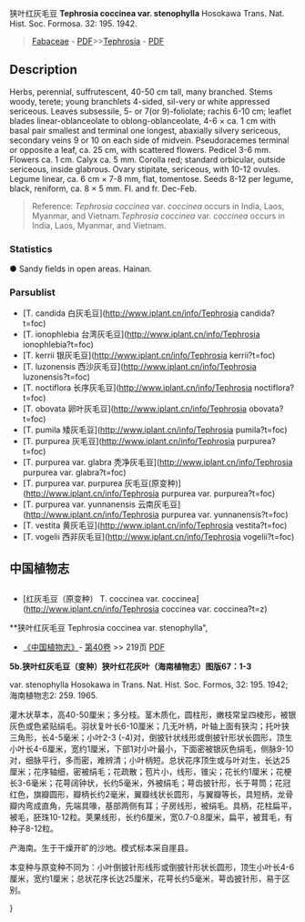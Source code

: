 狭叶红灰毛豆 **Tephrosia coccinea var. stenophylla** Hosokawa Trans. Nat. Hist. Soc. Formosa. 32: 195. 1942.

> [Fabaceae](http://www.iplant.cn/info/Fabaceae?t=foc) - [PDF](http://www.iplant.cn/foc/pdf/Fabaceae.pdf)>>[Tephrosia](http://www.iplant.cn/info/Tephrosia?t=foc) - [PDF](http://www.iplant.cn/foc/pdf/Tephrosia.pdf)

## Description

Herbs, perennial, suffrutescent, 40-50 cm tall, many branched. Stems woody, terete; young branchlets 4-sided, sil-very or white appressed sericeous. Leaves subsessile, 5- or 7(or 9)-foliolate; rachis 6-10 cm; leaflet blades linear-oblanceolate to oblong-oblanceolate, 4-6 × ca. 1 cm with basal pair smallest and terminal one longest, abaxially silvery sericeous, secondary veins 9 or 10 on each side of midvein. Pseudoracemes terminal or opposite a leaf, ca. 25 cm, with scattered flowers. Pedicel 3-6 mm. Flowers ca. 1 cm. Calyx ca. 5 mm. Corolla red; standard orbicular, outside sericeous, inside glabrous. Ovary stipitate, sericeous, with 10-12 ovules. Legume linear, ca. 6 cm × 7-8 mm, flat, tomentose. Seeds 8-12 per legume, black, reniform, ca. 8 × 5 mm. Fl. and fr. Dec-Feb.

> Reference: 
>*Tephrosia coccinea* var. *coccinea* occurs in India, Laos, Myanmar, and Vietnam.*Tephrosia coccinea* var. *coccinea* occurs in India, Laos, Myanmar, and Vietnam.

### Statistics
● Sandy fields in open areas. Hainan.

### Parsublist

* [T.  candida  白灰毛豆](http://www.iplant.cn/info/Tephrosia candida?t=foc)
* [T.  ionophlebia  台湾灰毛豆](http://www.iplant.cn/info/Tephrosia ionophlebia?t=foc)
* [T.  kerrii  银灰毛豆](http://www.iplant.cn/info/Tephrosia kerrii?t=foc)
* [T.  luzonensis  西沙灰毛豆](http://www.iplant.cn/info/Tephrosia luzonensis?t=foc)
* [T.  noctiflora  长序灰毛豆](http://www.iplant.cn/info/Tephrosia noctiflora?t=foc)
* [T.  obovata  卵叶灰毛豆](http://www.iplant.cn/info/Tephrosia obovata?t=foc)
* [T.  pumila  矮灰毛豆](http://www.iplant.cn/info/Tephrosia pumila?t=foc)
* [T.  purpurea  灰毛豆](http://www.iplant.cn/info/Tephrosia purpurea?t=foc)
* [T.  purpurea var. glabra  秃净灰毛豆](http://www.iplant.cn/info/Tephrosia purpurea var. glabra?t=foc)
* [T.  purpurea var. purpurea  灰毛豆(原变种)](http://www.iplant.cn/info/Tephrosia purpurea var. purpurea?t=foc)
* [T.  purpurea var. yunnanensis  云南灰毛豆](http://www.iplant.cn/info/Tephrosia purpurea var. yunnanensis?t=foc)
* [T.  vestita  黄灰毛豆](http://www.iplant.cn/info/Tephrosia vestita?t=foc)
* [T.  vogelii  西非灰毛豆](http://www.iplant.cn/info/Tephrosia vogelii?t=foc)

## 中国植物志

## 
* [红灰毛豆（原变种）  T.  coccinea var. coccinea](http://www.iplant.cn/info/Tephrosia coccinea var. coccinea?t=z)

**狭叶红灰毛豆 Tephrosia coccinea var. stenophylla",

* [《中国植物志》](http://www.iplant.cn/frps)- [第40卷](http://www.iplant.cn/frps/vol/40) >> 219页 [PDF](http://www.iplant.cn/frps/pdf/40/219.PDF)

**5b.狭叶红灰毛豆（变种）狭叶红花灰叶（海南植物志）图版67：1-3**

var. stenophylla Hosokawa in Trans. Nat. Hist. Soc. Formos, 32: 195. 1942; 海南植物志2: 259. 1965.

灌木状草本，高40-50厘米；多分枝。茎木质化，圆柱形，嫩枝常呈四棱形，被银灰色或色紧贴绢毛。羽状复叶长6-10厘米；几无叶柄，叶轴上面有狭沟；托叶狭三角形，长4-5毫米；小叶2-3 (-4)对，倒披针状线形或倒披针形状长圆形，顶生小叶长4-6厘米，宽约1厘米，下部1对小叶最小，下面密被银灰色绢毛，侧脉9-10对，细脉平行，多而密，难辨清；小叶柄短。总状花序顶生或与叶对生，长达25厘米；花序轴细，密被绢毛；花疏散；苞片小，线形，锥尖；花长约1厘米；花梗长3-6毫米；花萼阔钟状，长约5毫米，外被绢毛；萼齿披针形，长于萼筒；花冠红色，旗瓣圆形，瓣柄长约2毫米，翼瓣线状长圆形，与翼瓣等长，具短柄，龙骨瓣内弯成直角，先端具喙，基部两侧有耳；子房线形，被绢毛。具柄，花柱扁平，被毛，胚珠10-12粒。荚果线形，长约6厘米，宽0.7-0.8厘米，扁平，被茸毛，有种子8-12粒。

产海南。生于干燥开旷的沙地。模式标本采自崖县。

本变种与原变种不同为：小叶倒披针形线形或倒披针形状长圆形，顶生小叶长4-6厘米，宽约1厘米；总状花序长达25厘米，花萼长约5毫米，萼齿披针形，易于区别。

}